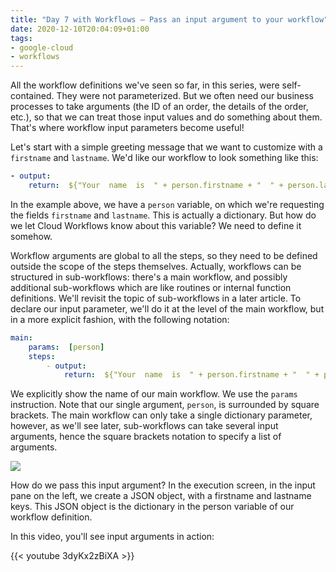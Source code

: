 ```yaml
---
title: "Day 7 with Workflows — Pass an input argument to your workflow"
date: 2020-12-10T20:04:09+01:00
tags:
- google-cloud
- workflows
---
```


All the workflow definitions we've seen so far, in this series, were self-contained. 
They were not parameterized. But we often need our business processes to take arguments 
(the ID of an order, the details of the order, etc.), so that we can treat those input values and do something about them. 
That's where workflow input parameters become useful!

Let's start with a simple greeting message that we want to customize with a `firstname` and `lastname`. 
We'd like our workflow to look something like this:

```yaml
- output:
    return:  ${"Your  name  is  " + person.firstname + "  " + person.lastname}
```

In the example above, we have a `person` variable, on which we're requesting the fields `firstname` and `lastname`. 
This is actually a dictionary. But how do we let Cloud Workflows know about this variable? We need to define it somehow.

Workflow arguments are global to all the steps, so they need to be defined outside the scope of the steps themselves. 
Actually, workflows can be structured in sub-workflows: 
there's a main workflow, and possibly additional sub-workflows which are like routines or internal function definitions. 
We'll revisit the topic of sub-workflows in a later article. 
To declare our input parameter, we'll do it at the level of the main workflow, but in a more explicit fashion, with the following notation:

```yaml
main:
    params:  [person]
    steps:
        - output:
            return:  ${"Your  name  is  " + person.firstname + "  " + person.lastname}
```

We explicitly show the name of our main workflow. We use the `params` instruction. 
Note that our single argument, `person`, is surrounded by square brackets. 
The main workflow can only take a single dictionary parameter, however, as we'll see later, 
sub-workflows can take several input arguments, hence the square brackets notation to specify a list of arguments.

![](/img/workflows-days/w7-input-argument.png)

How do we pass this input argument? 
In the execution screen, in the input pane on the left, we create a JSON object, with a firstname and lastname keys. 
This JSON object is the dictionary in the person variable of our workflow definition.

In this video, you'll see input arguments in action:

{{< youtube 3dyKx2zBiXA >}}